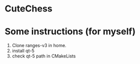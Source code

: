 # CuteChess

# Some instructions (for myself)
1. Clone ranges-v3 in home.
2. install qt-5
3. check qt-5 path in CMakeLists
